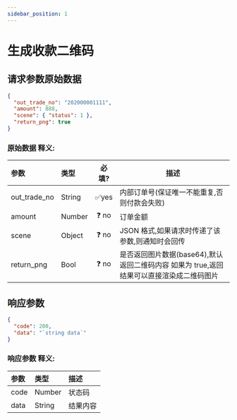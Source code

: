 ```yaml
---
sidebar_position: 1
---
```


# 生成收款二维码

## 请求参数原始数据

```json
{
  "out_trade_no": "202000001111",
  "amount": 888,
  "scene": { "status": 1 },
  "return_png": true
}
```

### 原始数据 **释义:**

| 参数         | 类型   | 必填? | 描述                                                                                     |
| :----------- | :----- | :---: | ---------------------------------------------------------------------------------------- |
| out_trade_no | String | ✅yes | 内部订单号(保证唯一不能重复,否则付款会失败)                                              |
| amount       | Number | ❓ no | 订单金额                                                                                 |
| scene        | Object | ❓ no | JSON 格式,如果请求时传递了该参数,则通知时会回传                                          |
| return_png   | Bool   | ❓ no | 是否返回图片数据(base64),默认返回二维码内容 如果为 true,返回结果可以直接渲染成二维码图片 |

## 响应参数

```json
{
  "code": 200,
  "data": "`string data`"
}
```

### 响应参数 **释义:**

| 参数 | 类型   | 描述     |
| :--- | :----- | :------- |
| code | Number | 状态码   |
| data | String | 结果内容 |
